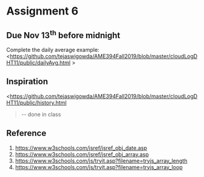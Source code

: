 # Assignment 6

## Due Nov 13<sup>th</sup> before midnight

Complete the daily average example:
<https://github.com/tejaswigowda/AME394Fall2019/blob/master/cloudLogDHT11/public/dailyAvg.html >


## Inspiration
<https://github.com/tejaswigowda/AME394Fall2019/blob/master/cloudLogDHT11/public/history.html
> -- done in class

## Reference

1.  https://www.w3schools.com/jsref/jsref_obj_date.asp
2.  https://www.w3schools.com/jsref/jsref_obj_array.asp
3. https://www.w3schools.com/js/tryit.asp?filename=tryjs_array_length
4. https://www.w3schools.com/js/tryit.asp?filename=tryjs_array_loop


